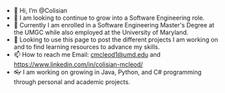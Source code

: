 - 👋 Hi, I’m @Colisian 
- 👀 I am looking to continue to grow into a Software Engineering role.
- 🌱 Currently I am enrolled in a Software Engineering Master's Degree at the UMGC while also employed at the University of Maryland.
- 💞️ Looking to use this page to post the different projects I am working on and to find learning resources to advance my skills.
- 📫 How to reach me Email: cmcleod1@umd.edu and https://www.linkedin.com/in/colisian-mcleod/
- 👓 I am working on growing in Java, Python, and C# programming through personal and academic projects.

<!---
Colisian/Colisian is a ✨ special ✨ repository because its `README.md` (this file) appears on your GitHub profile.
You can click the Preview link to take a look at your changes.
--->
